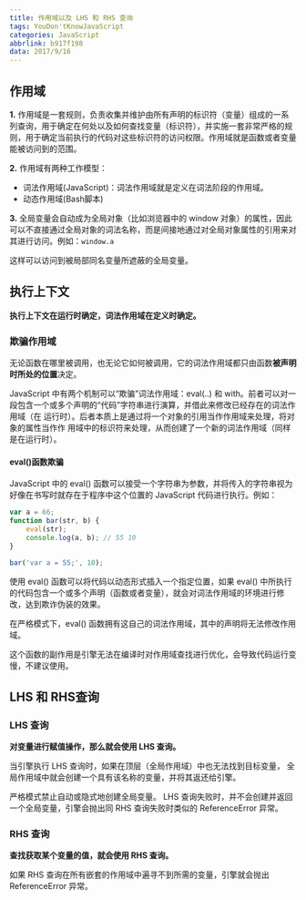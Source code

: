 ```yaml
---
title: 作用域以及 LHS 和 RHS 查询
tags: YouDon'tKnowJavaScript
categories: JavaScript
abbrlink: b917f198
data: 2017/9/16
---
```

## 作用域

**1.** 作用域是一套规则，负责收集并维护由所有声明的标识符（变量）组成的一系列查询，用于确定在何处以及如何查找变量（标识符），并实施一套非常严格的规则，用于确定当前执行的代码对这些标识符的访问权限。作用域就是函数或者变量能被访问到的范围。

**2.** 作用域有两种工作模型：
* 词法作用域(JavaScript)：词法作用域就是定义在词法阶段的作用域。
* 动态作用域(Bash脚本)

**3.** 全局变量会自动成为全局对象（比如浏览器中的 window 对象）的属性，因此可以不直接通过全局对象的词法名称，而是间接地通过对全局对象属性的引用来对其进行访问。例如：`window.a`

这样可以访问到被局部同名变量所遮蔽的全局变量。

## 执行上下文

**执行上下文在运行时确定，词法作用域在定义时确定。**

### 欺骗作用域

无论函数在哪里被调用，也无论它如何被调用，它的词法作用域都只由函数**被声明时所处的位置**决定。

JavaScript 中有两个机制可以“欺骗”词法作用域：eval(..) 和 with。前者可以对一段包含一个或多个声明的“代码”字符串进行演算，并借此来修改已经存在的词法作用域（在
运行时）。后者本质上是通过将一个对象的引用当作作用域来处理，将对象的属性当作作
用域中的标识符来处理，从而创建了一个新的词法作用域（同样是在运行时）。

#### eval()函数欺骗

JavaScript 中的 eval() 函数可以接受一个字符串为参数，并将传入的字符串视为好像在书写时就存在于程序中这个位置的 JavaScript 代码进行执行。例如：

```javascript
var a = 66;
function bar(str, b) {
    eval(str);
    console.log(a, b); // 55 10
}

bar('var a = 55;', 10);
```
使用 eval() 函数可以将代码以动态形式插入一个指定位置，如果 eval() 中所执行的代码包含一个或多个声明（函数或者变量），就会对词法作用域的环境进行修改，达到欺诈伪装的效果。

在严格模式下，eval() 函数拥有这自己的词法作用域，其中的声明将无法修改作用域。

这个函数的副作用是引擎无法在编译时对作用域查找进行优化，会导致代码运行变慢，不建议使用。

## LHS 和 RHS查询
### LHS 查询

**对变量进行赋值操作，那么就会使用 LHS 查询。**

当引擎执行 LHS 查询时，如果在顶层（全局作用域）中也无法找到目标变量，
全局作用域中就会创建一个具有该名称的变量，并将其返还给引擎。

严格模式禁止自动或隐式地创建全局变量。 LHS 查询失败时，并不会创建并返回一个全局变量，引擎会抛出同 RHS 查询失败时类似的 ReferenceError 异常。

### RHS 查询

**查找获取某个变量的值，就会使用 RHS 查询。**

如果 RHS 查询在所有嵌套的作用域中遍寻不到所需的变量，引擎就会抛出 ReferenceError 异常。